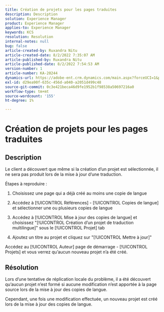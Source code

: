 ```yaml
---
title: Création de projets pour les pages traduites
description: Description
solution: Experience Manager
product: Experience Manager
applies-to: Experience Manager
keywords: KCS
resolution: Resolution
internal-notes: null
bug: false
article-created-by: Ruxandra Nitu
article-created-date: 8/2/2022 7:35:07 AM
article-published-by: Ruxandra Nitu
article-published-date: 8/2/2022 7:54:53 AM
version-number: 1
article-number: KA-20244
dynamics-url: https://adobe-ent.crm.dynamics.com/main.aspx?forceUCI=1&pagetype=entityrecord&etn=knowledgearticle&id=113b629f-3512-ed11-b83d-0022480867bd
exl-id: d29ea90f-635c-456d-a040-a2051d499c48
source-git-commit: 0c3e421beca46d9fe1952b1f98538a50697216a0
workflow-type: tm+mt
source-wordcount: '155'
ht-degree: 1%

---
```


# Création de projets pour les pages traduites

## Description


Le client a découvert que même si la création d’un projet est sélectionnée, il ne sera pas produit lors de la mise à jour d’une traduction.

Étapes à reproduire :

1. Choisissez une page qui a déjà créé au moins une copie de langue

2. Accédez à [!UICONTROL Références] - [!UICONTROL Copies de langue] et sélectionner une ou plusieurs copies de langue

3. Accédez à [!UICONTROL Mise à jour des copies de langue] et choisissez &quot;[!UICONTROL Création d’un projet de traduction multilingue]&quot; sous le [!UICONTROL Projet] tab

4. Ajoutez un titre au projet et cliquez sur &quot;[!UICONTROL Mettre à jour]&quot;

Accédez au [!UICONTROL Auteur] page de démarrage - [!UICONTROL Projets] et vous verrez qu’aucun nouveau projet n’a été créé.


## Résolution


Lors d’une tentative de réplication locale du problème, il a été découvert qu’aucun projet n’est formé si aucune modification n’est apportée à la page source lors de la mise à jour des copies de langue.

Cependant, une fois une modification effectuée, un nouveau projet est créé lors de la mise à jour des copies de langue.
